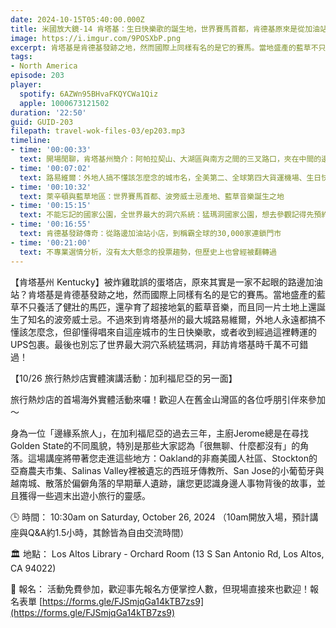 ```yaml
---
date: 2024-10-15T05:40:00.000Z
title: 米國放大鏡-14 肯塔基：生日快樂歌的誕生地，世界賽馬首都，肯德基原來是從加油站起家？ (ep.203)
image: https://i.imgur.com/9POSXbP.png
excerpt: 肯塔基是肯德基發跡之地，然而國際上同樣有名的是它的賽馬。當地盛產的藍草不只養活了健壯的馬匹，還孕育了超接地氣的藍草音樂，而且同一片土地上還誕生了知名的波旁威士忌。人們或許不太了解它，卻懂得唱來自這裡的生日快樂歌，或者收到經過這裡轉運的UPS包裹。
tags:
- North America
episode: 203
player:
  spotify: 6AZWn95BHvaFKQYCWa1Qiz
  apple: 1000673121502
duration: '22:50'
guid: GUID-203
filepath: travel-wok-files-03/ep203.mp3
timeline:
- time: '00:00:33'
  text: 開場閒聊，肯塔基州簡介：阿帕拉契山、大湖區與南方之間的三叉路口，夾在中間的邊界州，南北戰爭時竟然自己人打自己人？
- time: '00:07:02'
  text: 路易維爾：外地人搞不懂該怎麼念的城市名，全美第二、全球第四大貨運機場、生日快樂歌誕生的地方
- time: '00:10:32'
  text: 萊辛頓與藍草地區：世界賽馬首都、波旁威士忌產地、藍草音樂誕生之地
- time: '00:15:15'
  text: 不能忘記的國家公園，全世界最大的洞穴系統：猛瑪洞國家公園，想去參觀記得先預約！
- time: '00:16:55'
  text: 肯德基發跡傳奇：從路邊加油站小店，到稱霸全球的30,000家連鎖門市
- time: '00:21:00'
  text: 不專業選情分析，沒有太大懸念的投票趨勢，但歷史上也曾經被翻轉過
---
```

【肯塔基州 Kentucky】被炸雞耽誤的蛋塔店，原來其實是一家不起眼的路邊加油站？肯塔基是肯德基發跡之地，然而國際上同樣有名的是它的賽馬。當地盛產的藍草不只養活了健壯的馬匹，還孕育了超接地氣的藍草音樂，而且同一片土地上還誕生了知名的波旁威士忌。不過來到肯塔基州的最大城路易維爾，外地人永遠都搞不懂該怎麼念，但卻懂得唱來自這座城市的生日快樂歌，或者收到經過這裡轉運的UPS包裹。最後也別忘了世界最大洞穴系統猛瑪洞，拜訪肯塔基時千萬不可錯過！

【10/26 旅行熱炒店實體演講活動：加利福尼亞的另一面】

旅行熱炒店的首場海外實體活動來囉！歡迎人在舊金山灣區的各位呼朋引伴來參加～

身為一位「邊緣系旅人」，在加利福尼亞的過去三年，主廚Jerome總是在尋找Golden State的不同風貌，特別是那些大家認為「很無聊、什麼都沒有」的角落。這場講座將帶著您走進這些地方：Oakland的非裔美國人社區、Stockton的亞裔農夫市集、Salinas Valley裡被遺忘的西班牙傳教所、San Jose的小葡萄牙與越南城、散落於偏僻角落的早期華人遺跡，讓您更認識身邊人事物背後的故事，並且獲得一些週末出遊小旅行的靈感。

🕒 時間： 10:30am on Saturday, October 26, 2024 （10am開放入場，預計講座與Q&A約1.5小時，其餘皆為自由交流時間）

🏛️ 地點： Los Altos Library - Orchard Room (13 S San Antonio Rd, Los Altos, CA 94022)

🎫 報名： 活動免費參加，歡迎事先報名方便掌控人數，但現場直接來也歡迎！報名表單 [https://forms.gle/FJSmjqGa14kTB7zs9](https://forms.gle/FJSmjqGa14kTB7zs9)
